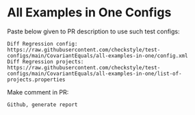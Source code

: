 # All Examples in One Configs
Paste below given to PR description to use such test configs:
```
Diff Regression config: https://raw.githubusercontent.com/checkstyle/test-configs/main/CovariantEquals/all-examples-in-one/config.xml
Diff Regression projects: https://raw.githubusercontent.com/checkstyle/test-configs/main/CovariantEquals/all-examples-in-one/list-of-projects.properties
```
Make comment in PR:
```
Github, generate report
```
